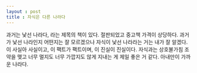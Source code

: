 ```yaml
---
layout : post
title : 자식은 다른 나라다
---
```

과거는 낯선 나라다, 라는 제목의 책이 있다. 절판되었고 중고책 가격이 상당하다.
과거가 낯선 나라인지 어떤지는 잘 모르겠으나 자식이 낯선 나라라는 거는 내가 잘 알겠다.
이 사실아 사실이고, 이 팩트가 팩트이며, 이 진실이 진실이다.
자식과는 상호불가침 조약을 맺고 너무 멀지도 너무 가깝지도 않게 지내는 게 제일 좋은 거 같다.
아내만이 가까운 나라다.
